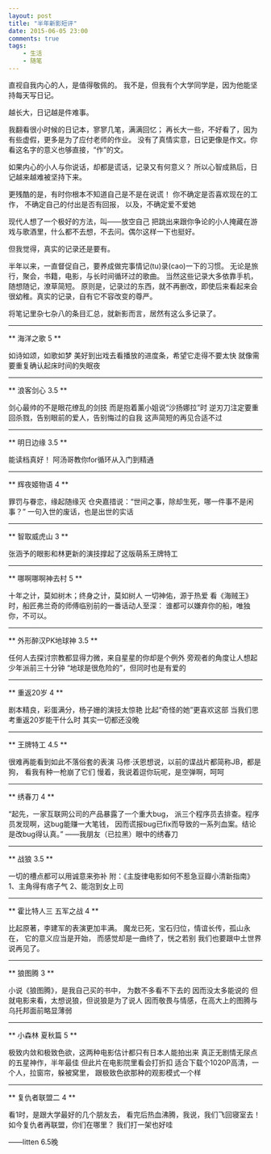 ```yaml
---
layout: post
title: "半年新影短评"
date: 2015-06-05 23:00
comments: true
tags: 
	- 生活
	- 随笔
---
```


直视自我内心的人，是值得敬佩的。
我不是，但我有个大学同学是，因为他能坚持每天写日记。

越长大，日记越是件难事。

我翻看很小时候的日记本，寥寥几笔，满满回忆；
再长大一些，不好看了，因为有些虚假，更多是为了应付老师的作业。
没有了真情实意，日记更像是作文。你看这名字的意义也够直接，“作”的文。

如果内心的小人与你说话，却都是谎话，记录又有何意义？
所以心智成熟后，日记越来越难被坚持下来。

更残酷的是，有时你根本不知道自己是不是在说谎！
你不确定是否喜欢现在的工作，
不确定自己的付出是否有回报，
以及，不确定爱不爱她

现代人想了一个极好的方法，叫——放空自己
把跳出来跟你争论的小人掩藏在游戏与歌酒里，什么都不去想，不去问。偶尔这样一下也挺好。

但我觉得，真实的记录还是要有。

半年以来，一直督促自己，要养成做完事情记(tu)录(cao)一下的习惯。
无论是旅行，聚会，书籍，电影，与长时间循环过的歌曲。
当然这些记录大多依靠手机，随想随记，潦草简短。
原则是，记录过的东西，就不再删改，即使后来看起来会很幼稚。真实的记录，自有它不容改变的尊严。

将笔记里杂七杂八的条目汇总，就新影而言，居然有这么多记录了。

<!--more-->

----------

** 海洋之歌 5 **

如诗如颂，如歌如梦
美好到出戏去看播放的进度条，希望它走得不要太快
就像需要重复确认起床时间的失眠夜

----------

** 浪客剑心 3.5 **

剑心最帅的不是眼花缭乱的剑技
而是抱着薰小姐说“沙扬娜拉”时
逆刃刀注定要重回杀戮，告别眼前的爱人，告别悔过的自我
这声简短的再见合适不过

----------

** 明日边缘 3.5 **

能读档真好！
阿汤哥教你for循环从入门到精通

----------

** 辉夜姬物语 4 **

罪罚与眷恋，缘起随缘灭
仓央嘉措说：“世间之事，除却生死，哪一件事不是闲事？”
一句入世的废话，也是出世的实话

----------

** 智取威虎山 3 **

张涵予的眼影和林更新的演技撑起了这版萌系王牌特工

----------

** 哪啊哪啊神去村 5 **

十年之计，莫如树木；终身之计，莫如树人
一切神佑，源于热爱
看《海贼王》时，船匠弗兰奇的师傅临别前的一番话动人至深：
谁都可以嫌弃你的船，唯独你，不可以。

----------

** 外形醉汉PK地球神 3.5 **

任何人去探讨宗教都显得力微，来自星星的你却是个例外
旁观者的角度让人想起少年派前三十分钟
“地球是很危险的”，但同时也是有爱的

----------

** 重返20岁 4 **

剧本精良，彩蛋满分，杨子姗的演技太惊艳
比起“奇怪的她”更喜欢这部
当我们思考重返20岁能干什么时
其实一切都还没晚

----------

** 王牌特工 4.5 **

很难再能看到如此不落俗套的表演
马修·沃恩想说，以前的谍战片都简称JB，都是狗，
看我有种一枪崩了它们
慢着，我说着逗你玩呢，是空弹啊，呵呵

----------

** 绣春刀 4 **

“起先，一家互联网公司的产品暴露了一个重大bug，
派三个程序员去排查。程序员发现啊，这bug能赚一大笔钱，
因而谎报bug已fix而导致的一系列血案。结论是改bug得认真。”
——我朋友（已拉黑）眼中的绣春刀

----------

** 战狼 3.5 **

一切的槽点都可以用诚意来弥补
附：《主旋律电影如何不惹急豆瓣小清新指南》
1、主角得有痞子气
2、能泡到女上司

----------

** 霍比特人三 五军之战 4 **

比起原著，李建军的表演更加丰满。
魔龙已死，宝石归位，情谊长传，孤山永在，
它的意义应当是开始，
而感觉却是一曲终了，恍之若别
我们也要跟中土世界说再见了。

----------

** 狼图腾 3 **

小说《狼图腾》，是我自己买的书中，
为数不多看不下去的
因而没太多能说的
但就电影来看，太想说狼，但说狼是为了说人
因而敬畏与情感，在高大上的图腾与乌托邦面前略显薄弱

----------

** 小森林 夏秋篇 5 **

极致内敛和极致色欲，这两种电影估计都只有日本人能拍出来
真正无剧情无尿点的五星神作，半年最佳
但此片在电影院里看会打折扣
适合下载个1020P高清，一个人，拉窗帘，躲被窝里，
跟极致色欲那种的观影模式一个样

----------

** 复仇者联盟二 4 **

看1时，是跟大学最好的几个朋友去，
看完后热血沸腾，我说，我们飞回寝室去！
如今复仇者再联盟，你们在哪里？
我们打一架也好哇


——litten 6.5晚
